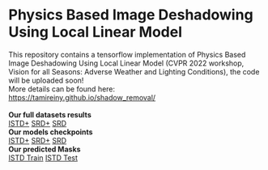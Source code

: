 # Physics Based Image Deshadowing Using Local Linear Model
This repository contains a tensorflow implementation of Physics Based Image Deshadowing Using Local Linear Model (CVPR 2022 workshop, Vision for all Seasons: Adverse Weather and Lighting Conditions), the code will be uploaded soon! <br>
More details can be found here: https://tamireiny.github.io/shadow_removal/<br><br>
<b> Our full datasets results </b><br>
<a href="https://www.dropbox.com/s/oxw2t027ynelci1/ISTD%2B.zip?dl=0" target="_blank">ISTD+</a>
<a href="https://www.dropbox.com/s/09u3t9r4d5ymt00/SRD%2B.zip?dl=0">SRD+</a>
<a href="https://www.dropbox.com/s/p4pj1ct4szahbjh/SRD.zip?dl=0" target="_blank">SRD</a><br>
<b> Our models checkpoints </b><br>
<a href="https://www.dropbox.com/s/00gi98lg3ez5ayl/ISTD%2B_checkpoint.zip?dl=0" target="_blank">ISTD+</a>
<a href="https://www.dropbox.com/sh/5wf0xjz4ewluf97/AACvJMThbEzwrC8deb_dRn4fa?dl=0" target="_blank">SRD+</a>
<a href="https://www.dropbox.com/s/zmfvsmlc9k4jf8j/SRD_checkpoint.zip?dl=0" target="_blank">SRD</a><br>
<b> Our predicted Masks </b><br>
<a href="https://www.dropbox.com/s/ac3qrjrkmkts8bk/ISTD_Train.zip?dl=0" target="_blank">ISTD Train</a>
<a href="https://www.dropbox.com/s/u5olvtkwi75v34a/ISTD_Test.zip?dl=0" target="_blank">ISTD Test</a>
